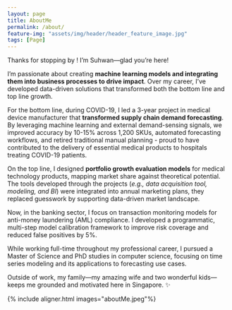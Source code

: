 ```yaml
---
layout: page
title: AboutMe
permalink: /about/
feature-img: "assets/img/header/header_feature_image.jpg"
tags: [Page]
---
```


Thanks for stopping by ! I’m Suhwan—glad you’re here!

I’m passionate about creating **machine learning models and integrating them into business processes to drive impact**. Over my career, I’ve developed data-driven solutions that transformed both the bottom line and top line growth.

For the bottom line, during COVID-19, I led a 3-year project in medical device manufacturer that **transformed supply chain demand forecasting**. By leveraging machine learning and external demand-sensing signals, we improved accuracy by 10-15% across 1,200 SKUs, automated forecasting workflows, and retired traditional manual planning - proud to have contributed to the delivery of essential medical products to hospitals treating COVID-19 patients.

On the top line, I designed **portfolio growth evaluation models** for medical technology products, mapping market share against theoretical potential. The tools developed through the projects (*e.g., data acquisition tool, modeling, and BI*) were integrated into annual marketing plans, they replaced guesswork by supporting data-driven market landscape.

Now, in the banking sector, I focus on transaction monitoring models for anti-money laundering (AML) compliance. I developed a programmatic, multi-step model calibration framework to improve risk coverage and reduced false positives by 5%.

While working full-time throughout my professional career, I pursued a Master of Science and PhD studies in computer science, focusing on time series modeling and its applications to forecasting use cases.

Outside of work, my family—my amazing wife and two wonderful kids—keeps me grounded and motivated here in Singapore. ✨

{% include aligner.html images="aboutMe.jpeg"%}